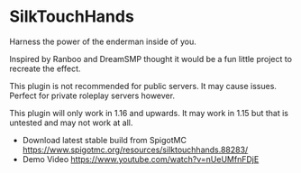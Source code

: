 # SilkTouchHands
Harness the power of the enderman inside of you.

Inspired by Ranboo and DreamSMP thought it would be a fun little project to recreate the effect.

This plugin is not recommended for public servers. It may cause issues.
Perfect for private roleplay servers however.

This plugin will only work in 1.16 and upwards. It may work in 1.15 but that is untested and may not work at all.

* Download latest stable build from SpigotMC https://www.spigotmc.org/resources/silktouchhands.88283/
* Demo Video https://www.youtube.com/watch?v=nUeUMfnFDjE
